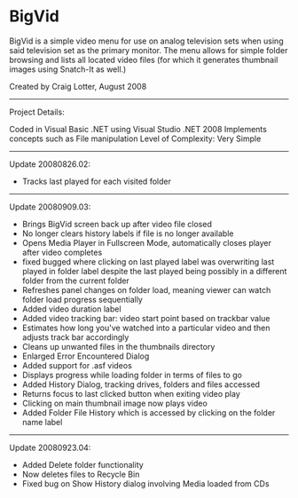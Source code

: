 BigVid
======

BigVid is a simple video menu for use on analog television sets when using said television set as the primary monitor. The menu allows for simple folder browsing and lists all located video files (for which it generates thumbnail images using Snatch-It as well.)

Created by Craig Lotter, August 2008

*********************************

Project Details:

Coded in Visual Basic .NET using Visual Studio .NET 2008
Implements concepts such as File manipulation
Level of Complexity: Very Simple

*********************************

Update 20080826.02:

- Tracks last played for each visited folder

*********************************

Update 20080909.03:

- Brings BigVid screen back up after video file closed
- No longer clears history labels if file is no longer available
- Opens Media Player in Fullscreen Mode, automatically closes player after video completes
- fixed bugged where clicking on last played label was overwriting last played in folder label despite the last played being possibly in a different folder from the current folder
- Refreshes panel changes on folder load, meaning viewer can watch folder load progress sequentially
- Added video duration label
- Added video tracking bar: video start point based on trackbar value
- Estimates how long you've watched into a particular video and then adjusts track bar accordingly
- Cleans up unwanted files in the thumbnails directory
- Enlarged Error Encountered Dialog
- Added support for .asf videos
- Displays progress while loading folder in terms of files to go
- Added History Dialog, tracking drives, folders and files accessed
- Returns focus to last clicked button when exiting video play
- Clicking on main thumbnail image now plays video
- Added Folder File History which is accessed by clicking on the folder name label

*********************************

Update 20080923.04:

- Added Delete folder functionality
- Now deletes files to Recycle Bin
- Fixed bug on Show History dialog involving Media loaded from CDs
